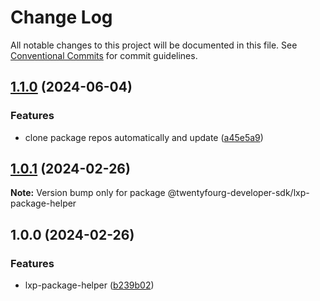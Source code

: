 # Change Log

All notable changes to this project will be documented in this file.
See [Conventional Commits](https://conventionalcommits.org) for commit guidelines.

## [1.1.0](https://github.com/twentyfourg/developer-sdk/compare/@twentyfourg-developer-sdk/lxp-package-helper@1.0.1...@twentyfourg-developer-sdk/lxp-package-helper@1.1.0) (2024-06-04)

### Features

- clone package repos automatically and update ([a45e5a9](https://github.com/twentyfourg/developer-sdk/commit/a45e5a9ac8099722a8d0c832edd143493b287eb6))

## [1.0.1](https://github.com/twentyfourg/developer-sdk/compare/@twentyfourg-developer-sdk/lxp-package-helper@1.0.0...@twentyfourg-developer-sdk/lxp-package-helper@1.0.1) (2024-02-26)

**Note:** Version bump only for package @twentyfourg-developer-sdk/lxp-package-helper

## 1.0.0 (2024-02-26)

### Features

- lxp-package-helper ([b239b02](https://github.com/twentyfourg/developer-sdk/commit/b239b02f4ced0554ffcdd15d9c70275ef450a21f))
